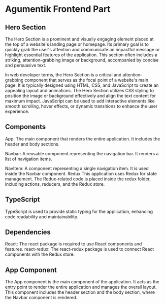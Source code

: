 # Agumentik Frontend Part
## Hero Section

The Hero Section is a prominent and visually engaging element placed at the top of a website's landing page or homepage. Its primary goal is to quickly grab the user's attention and communicate an impactful message or highlight essential features of the application. This section often includes a striking, attention-grabbing image or background, accompanied by concise and persuasive text.

In web developer terms, the Hero Section is a critical and attention-grabbing component that serves as the focal point of a website's main page. It is typically designed using HTML, CSS, and JavaScript to create an appealing layout and animations. The Hero Section utilizes CSS styling to position the image or background effectively and align the text content for maximum impact. JavaScript can be used to add interactive elements like smooth scrolling, hover effects, or dynamic transitions to enhance the user experience.

## Components
App: The main component that renders the entire application. It includes the header and body sections.

Navbar: A reusable component representing the navigation bar. It renders a list of navigation items.

NavItem: A component representing a single navigation item. It is used inside the Navbar component.
Redux
This application uses Redux for state management. The Redux-related code is placed inside the redux folder, including actions, reducers, and the Redux store.

## TypeScript
TypeScript is used to provide static typing for the application, enhancing code readability and maintainability.
## Dependencies
React: The react package is required to use React components and features.
react-redux: The react-redux package is used to connect React components with the Redux store.
## App Component
The App component is the main component of the application. It acts as the entry point to render the entire application and manages the overall layout. This component includes the header section and the body section, where the Navbar component is rendered.

